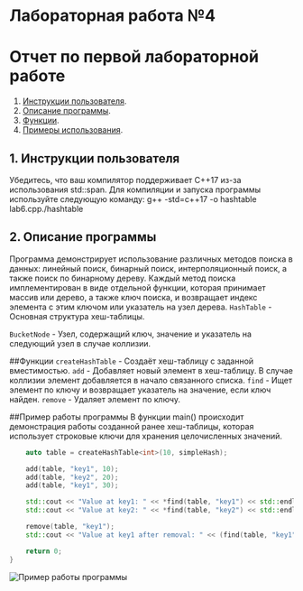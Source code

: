 # Лабораторная работа №4
# Отчет по первой лабораторной работе

1. [Инструкции пользователя](#1-инструкции-пользователя).
2. [Описание программы](#2-описание-программы).
3. [Функции](#3-функции-поиска).
4. [Примеры использования](#4-пример-использования).

## 1. Инструкции пользователя
Убедитесь, что ваш компилятор поддерживает C++17 из-за использования std::span.
Для компиляции и запуска программы используйте следующую команду:
g++ -std=c++17 -o hashtable lab6.cpp./hashtable


## 2. Описание программы
Программа демонстрирует использование различных методов поиска в данных: линейный поиск, бинарный поиск, интерполяционный поиск, а также поиск по бинарному дереву. Каждый метод поиска имплементирован в виде отдельной функции, которая принимает массив или дерево, а также ключ поиска, и возвращает индекс элемента с этим ключом или указатель на узел дерева.
`HashTable` - Основная структура хеш-таблицы.

`BucketNode` - Узел, содержащий ключ, значение и указатель на следующий узел в случае коллизии.

##Функции 
`createHashTable` - Создаёт хеш-таблицу с заданной вместимостью.
`add` - Добавляет новый элемент в хеш-таблицу. В случае коллизии элемент добавляется в начало связанного списка.
`find` - Ищет элемент по ключу и возвращает указатель на значение, если ключ найден.
`remove` - Удаляет элемент по ключу.


##Пример работы программы
В функции main()  происходит демонстрация работы созданной ранее хеш-таблицы, которая использует строковые ключи для хранения целочисленных значений. 

```cpp int main() {
    auto table = createHashTable<int>(10, simpleHash);

    add(table, "key1", 10);
    add(table, "key2", 20);
    add(table, "key1", 30);

    std::cout << "Value at key1: " << *find(table, "key1") << std::endl;  // Output: 30
    std::cout << "Value at key2: " << *find(table, "key2") << std::endl;  // Output: 20

    remove(table, "key1");
    std::cout << "Value at key1 after removal: " << (find(table, "key1") ? std::to_string(*find(table, "key1")) : "not found") << std::endl;  // Output: not found

    return 0;
} 
```
![Пример работы программы](sample.png)